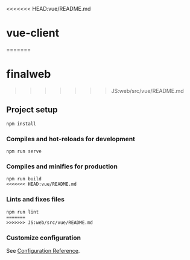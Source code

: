 <<<<<<< HEAD:vue/README.md
# vue-client
=======
# finalweb
>>>>>>> JS:web/src/vue/README.md

## Project setup
```
npm install
```

### Compiles and hot-reloads for development
```
npm run serve
```

### Compiles and minifies for production
```
npm run build
<<<<<<< HEAD:vue/README.md
```

### Lints and fixes files
```
npm run lint
=======
>>>>>>> JS:web/src/vue/README.md
```

### Customize configuration
See [Configuration Reference](https://cli.vuejs.org/config/).
